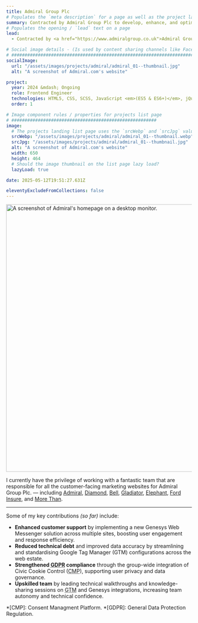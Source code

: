 ```yaml
---
title: Admiral Group Plc
# Populates the `meta description` for a page as well as the project landing page project-specific summary
summary: Contracted by Admiral Group Plc to develop, enhance, and optimise their customer-facing marketing websites.
# Populates the opening / `lead` text on a page
lead:
  - Contracted by <a href="https://www.admiralgroup.co.uk">Admiral Group Plc</a> to develop, enhance, and optimise their customer-facing marketing websites.

# Social image details - (Is used by content sharing channels like Facebook, Twitter, WhatsApp, LinkedIn, RSS readers etc.)
# ##########################################################################################################################
socialImage:
  url: "/assets/images/projects/admiral/admiral_01--thumbnail.jpg"
  alt: "A screenshot of Admiral.com's website"

project:
  year: 2024 &mdash; Ongoing
  role: Frontend Engineer
  technologies: HTML5, CSS, SCSS, JavaScript <em>(ES5 & ES6+)</em>, jQuery, PHP, Twig, Drupal, SQL, Gulp, Docker, GitLab, Azure DevOps, Google Tag Manager <em>(GTM)</em>, Figma, Genesys Web Messenger, Cookie Consent Management <em>(Civic, TrustArc)</em>.
  order: 1

# Image component rules / properties for projects list page
# #######################################################
image:
  # The projects landing list page uses the `srcWebp` and `srcJpg` values
  srcWebp: "/assets/images/projects/admiral/admiral_01--thumbnail.webp"
  srcJpg: "/assets/images/projects/admiral/admiral_01--thumbnail.jpg"
  alt: "A screenshot of Admiral.com's website"
  width: 650
  height: 464
  # Should the image thumbnail on the list page lazy load?
  lazyLoad: true

date: 2025-05-12T19:51:27.631Z

eleventyExcludeFromCollections: false
---
```


<picture>
  <source srcset="/assets/images/projects/admiral/admiral-homepage--lg-screen_01.webp" type="image/webp" media="(min-width: 768px)">
  <img src="/assets/images/projects/admiral/admiral-homepage--sml-screen_01.webp" width="1068" height="726" alt="A screenshot of Admiral's homepage on a desktop monitor." loading="lazy" decoding="async">
</picture>

I currently have the privilege of working with a fantastic team that are responsible for all the customer-facing marketing websites for Admiral Group Plc. &mdash; including [Admiral](https://www.admiral.com), [Diamond](https://www.diamond.co.uk), [Bell](https://www.bell.co.uk), [Gladiator](https://www.gladiator.co.uk), [Elephant](https://www.elephant.co.uk), [Ford Insure](https://www.fordinsure.co.uk), and [More Than](https://www.morethan.com).

---

Some of my key contributions *(so far)* include:

<ul class="flow">
  <li><strong>Enhanced customer support</strong> by implementing a new Genesys Web Messenger solution across multiple sites, boosting user engagement and response efficiency.</li>
  <li><strong>Reduced technical debt</strong> and improved data accuracy by streamlining and standardising Google Tag Manager (GTM) configurations across the web estate.</li>
  <li><strong>Strengthened <abbr title="General Data Protection Regulation.">GDPR</abbr> compliance</strong> through the group-wide integration of Civic Cookie Control (<abbr title="Consent Managment Platform.">CMP</abbr>), supporting user privacy and data governance.</li>
  <li><strong>Upskilled team</strong> by leading technical walkthroughs and knowledge-sharing sessions on <abbr title="Google Tag Manager.">GTM</abbr> and Genesys integrations, increasing team autonomy and technical confidence.</li>
</ul>

*[CMP]: Consent Managment Platform.
*[GDPR]: General Data Protection Regulation.
